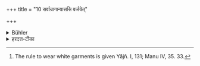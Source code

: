 +++
title = "10 सर्वान्रागान्वाससि वर्जयेत्"

+++

<details><summary>Bühler</summary>

10. He shall avoid all dyed dresses, [^2] 


[^2]:  The rule to wear white garments is given Yājñ. I, 131; Manu IV, 35. 33.
</details>

<details><summary>हरदत्त-टीका</summary>

## सूत्रम्
सर्वान्रागान्वाससि वर्जयेत् ॥ १० ॥  
### टिप्पनी
कुसुम्भादयस्सर्वे रागाः वाससि वर्जनीयाः, न केनचिद्रक्त-वासो बिभृयादिति ॥ १०॥
</details>
